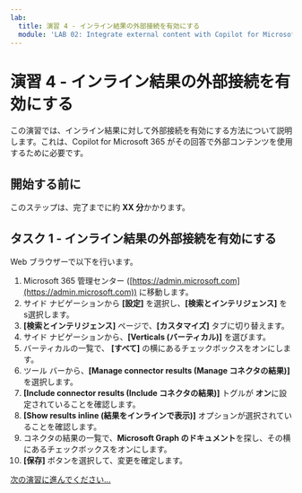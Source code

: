 ```yaml
---
lab:
  title: 演習 4 - インライン結果の外部接続を有効にする
  module: 'LAB 02: Integrate external content with Copilot for Microsoft 365 using Microsoft Graph connectors built with .NET'
---
```


# 演習 4 - インライン結果の外部接続を有効にする

この演習では、インライン結果に対して外部接続を有効にする方法について説明します。これは、Copilot for Microsoft 365 がその回答で外部コンテンツを使用するために必要です。

## 開始する前に

このステップは、完了までに約 **XX 分**かかります。

## タスク 1 - インライン結果の外部接続を有効にする

Web ブラウザーで以下を行います。

1. Microsoft 365 管理センター ([https://admin.microsoft.com](https://admin.microsoft.com)) に移動します。
1. サイド ナビゲーションから **[設定]** を選択し、**[検索とインテリジェンス]** を s選択します。
1. **[検索とインテリジェンス]** ページで、**[カスタマイズ]** タブに切り替えます。
1. サイド ナビゲーションから、**[Verticals (バーティカル)]** を選びます。
1. バーティカルの一覧で、 **[すべて]** の横にあるチェックボックスをオンにします。
1. ツール バーから、**[Manage connector results (Manage コネクタの結果)]** を選択します。
1. **[Include connector results (Include コネクタの結果)]** トグルが **オン**に設定されていることを確認します。
1. **[Show results inline (結果をインラインで表示)]** オプションが選択されていることを確認します。
1. コネクタの結果の一覧で、**Microsoft Graph のドキュメント**を探し、その横にあるチェックボックスをオンにします。
1. **[保存]** ボタンを選択して、変更を確定します。

[次の演習に進んでください...](./6-exercise-get-answers-from-external-content.md)